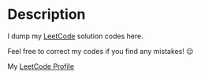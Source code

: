 # Description
I dump my [LeetCode](https://leetcode.com) solution codes here.

Feel free to correct my codes if you find any mistakes! 😉

My [LeetCode Profile](https://leetcode.com/u/bagashiz/)